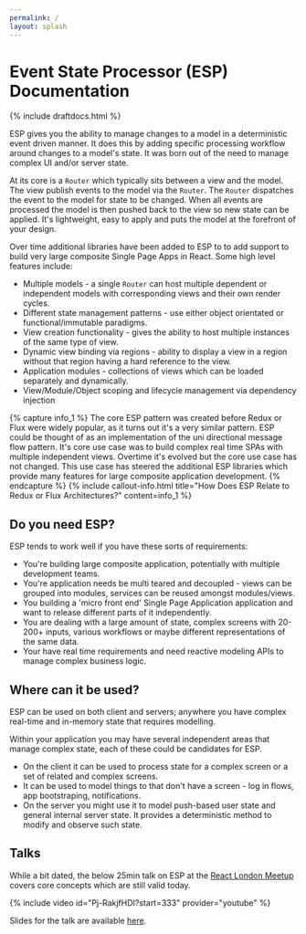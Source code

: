 ```yaml
---
permalink: /
layout: splash
---
```


# Event State Processor (ESP) Documentation

{% include draftdocs.html %}

ESP gives you the ability to manage changes to a model in a deterministic event driven manner.
It does this by adding specific processing workflow around changes to a model's state. 
It was born out of the need to manage complex UI and/or server state.

At its core is a `Router` which typically sits between a view and the model.
The view publish events to the model via the `Router`.
The `Router` dispatches the event to the model for state to be changed.
When all events are processed the model is then pushed back to the view so new state can be applied.
It's lightweight, easy to apply and puts the model at the forefront of your design.

Over time additional libraries have been added to ESP to to add support to build very large composite Single Page Apps in React. 
Some high level features include:
* Multiple models - a single `Router` can host multiple dependent or independent models with corresponding views and their own render cycles.
* Different state management patterns - use either object orientated or functional/immutable paradigms. 
* View creation functionality - gives the ability to host multiple instances of the same type of view.
* Dynamic view binding via regions - ability to display a view in a region without that region having a hard reference to the view.
* Application modules - collections of views which can be loaded separately and dynamically.
* View/Module/Object scoping and lifecycle management via dependency injection

{% capture info_1 %}
The core ESP pattern was created before Redux or Flux were widely popular, as it turns out it's a very similar pattern. 
ESP could be thought of as an implementation of the uni directional message flow pattern.
It's core use case was to build complex real time SPAs with multiple independent views.
Overtime it's evolved but the core use case has not changed.
This use case has steered the additional ESP libraries which provide many features for large composite application development.
{% endcapture %}
{% include callout-info.html title="How Does ESP Relate to Redux or Flux Architectures?" content=info_1 %}

## Do you need ESP?

ESP tends to work well if you have these sorts of requirements:

* You're building large composite application, potentially with multiple development teams. 
* You're application needs be multi teared and decoupled - views can be grouped into modules, services can be reused amongst modules/views.
* You building a 'micro front end' Single Page Application application and want to release different parts of it independently. 
* You are dealing with a large amount of state, complex screens with 20-200+ inputs, various workflows or maybe different representations of the same data.
* Your have real time requirements and need reactive modeling APIs to manage complex business logic.

## Where can it be used?

ESP can be used on both client and servers; anywhere you have complex real-time and in-memory state that requires modelling.

Within your application you may have several independent areas that manage complex state, each of these could be candidates for ESP.

*	On the client it can be used to process state for a complex screen or a set of related and complex screens.
*	It can be used to model things to that don't have a screen - log in flows, app bootstraping, notifications.
*	On the server you might use it to model push-based user state and general internal server state. 
    It provides a deterministic method to modify and observe such state.

## Talks

While a bit dated, the below 25min talk on ESP at the [React London Meetup](https://meetup.react.london/) covers core concepts which are still valid today.

{% include video id="Pj-RakjfHDI?start=333" provider="youtube" %}

Slides for the talk are available [here](http://goo.gl/40jie4).

